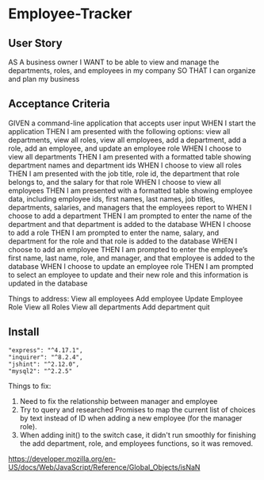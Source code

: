 # Employee-Tracker



## User Story 
AS A business owner
I WANT to be able to view and manage the departments, roles, and employees in my company
SO THAT I can organize and plan my business

## Acceptance Criteria

GIVEN a command-line application that accepts user input
WHEN I start the application
THEN I am presented with the following options: view all departments, view all roles, view all employees, add a department, add a role, add an employee, and update an employee role
WHEN I choose to view all departments
THEN I am presented with a formatted table showing department names and department ids
WHEN I choose to view all roles
THEN I am presented with the job title, role id, the department that role belongs to, and the salary for that role
WHEN I choose to view all employees
THEN I am presented with a formatted table showing employee data, including employee ids, first names, last names, job titles, departments, salaries, and managers that the employees report to
WHEN I choose to add a department
THEN I am prompted to enter the name of the department and that department is added to the database
WHEN I choose to add a role
THEN I am prompted to enter the name, salary, and department for the role and that role is added to the database
WHEN I choose to add an employee
THEN I am prompted to enter the employee’s first name, last name, role, and manager, and that employee is added to the database
WHEN I choose to update an employee role
THEN I am prompted to select an employee to update and their new role and this information is updated in the database


Things to address:
View all employees
Add employee
Update Employee Role
View all Roles
View all departments
Add department
quit

## Install
    "express": "^4.17.1",
    "inquirer": "^8.2.4",
    "jshint": "^2.12.0",
    "mysql2": "^2.2.5"



Things to fix: 
1. Need to fix the relationship between manager and employee
2. Try to query and researched Promises to map the current list of choices by text instead of ID when adding a new employee (for the manager role). 
3. When adding init() to the switch case, it didn't run smoothly for finishing the add department, role, and employees functions, so it was removed. 

https://developer.mozilla.org/en-US/docs/Web/JavaScript/Reference/Global_Objects/isNaN

